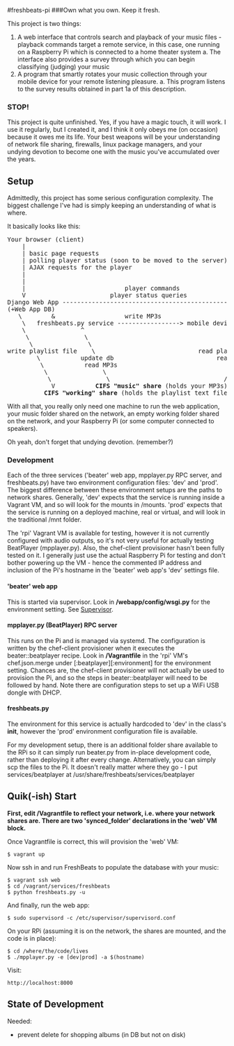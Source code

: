 #freshbeats-pi
###Own what you own. Keep it fresh.

This project is two things:

1. A web interface that controls search and playback of your music files - playback commands target a remote service, in this case, one running on a Raspberry Pi which is connected to a home theater system
	a. The interface also provides a survey through which you can begin classifying (judging) your music
2. A program that smartly rotates your music collection through your mobile device for your remote listening pleasure.
	a. This program listens to the survey results obtained in part 1a of this description.

### STOP!

This project is quite unfinished. Yes, if you have a magic touch, it will work. I use it regularly, but I created it, and I think it only obeys me (on occasion) because it owes me its life. Your best weapons will be your understanding of network file sharing, firewalls, linux package managers, and your undying devotion to become one with the music you've accumulated over the years.

## Setup

Admittedly, this project has some serious configuration complexity. The biggest challenge I've had is simply keeping an understanding of what is where.

It basically looks like this:

<pre>
Your browser (client)
	|
	| basic page requests
	| polling player status (soon to be moved to the server)
	| AJAX requests for the player			                       |o |                     | o|
	|											                   |{}| home theater system |{}|
	|											                   |{}|    |                |{}|
	|			    			player commands                            |
	V			 			player status queries                          |
Django Web App -------------------------------------------------> <b>beater.py RPC server</b> (running on the pi)  
(+Web App DB)						                                 ^
   \		&                   write MP3s 	                        /
	\	freshbeats.py service -----------------> mobile device     /
	\ 			    ^       					                  /
     \   			 \  	      				                 /
	  \		 		  \		 					                /
write playlist file	   \		                    read playlist file
		\			update db 		                     read MP3s
		 \  		 read MP3s 		                         /
		  \  			  \			                        /
		   \  			   \			                   /
		 	V	        <b>CIFS "music" share</b> (holds your MP3s)
	      <b>CIFS "working" share</b> (holds the playlist text file)
</pre>

With all that, you really only need one machine to run the web application, your music folder shared on the network, an empty working folder shared on the network, and your Raspberry Pi (or some computer connected to speakers).

Oh yeah, don't forget that undying devotion. (remember?)

### Development

Each of the three services ('beater' web app, mpplayer.py RPC server, and freshbeats.py) have two environment configuration files: 'dev' and 'prod'. The biggest difference between these environment setups are the paths to network shares. Generally, 'dev' expects that the service is running inside a Vagrant VM, and so will look for the mounts in /mounts. 'prod' expects that the service is running on a deployed machine, real or virtual, and will look in the traditional /mnt folder.

The 'rpi' Vagrant VM is available for testing, however it is not currently configured with audio outputs, so it's not very useful for actually testing BeatPlayer (mpplayer.py). Also, the chef-client provisioner hasn't been fully tested on it. I generally just use the actual Raspberry Pi for testing and don't bother powering up the VM - hence the commented IP address and inclusion of the Pi's hostname in the 'beater' web app's 'dev' settings file.

#### 'beater' web app

This is started via supervisor. Look in **/webapp/config/wsgi.py** for the environment setting. See [Supervisor](http://supervisord.org/).

#### mpplayer.py (BeatPlayer) RPC server

This runs on the Pi and is managed via systemd. The configuration is written by the chef-client provisioner when it executes the beater::beatplayer recipe. Look in **/Vagrantfile** in the 'rpi' VM's chef.json.merge under [:beatplayer][:environment] for the environment setting. Chances are, the chef-client provisioner will not actually be used to provision the Pi, and so the steps in beater::beatplayer will need to be followed by hand. Note there are configuration steps to set up a WiFi USB dongle with DHCP.

#### freshbeats.py

The environment for this service is actually hardcoded to 'dev' in the class's __init__, however the 'prod' environment configuration file is available.

For my development setup, there is an additional folder share available to the RPi so it can simply run beater.py from in-place development code, rather than deploying it after every change. Alternatively, you can simply scp the files to the Pi. It doesn't really matter where they go - I put services/beatplayer at /usr/share/freshbeats/services/beatplayer

## Quik(-ish) Start

**First, edit /Vagrantfile to reflect your network, i.e. where your network shares are. There are two 'synced_folder' declarations in the 'web' VM block.**

Once Vagrantfile is correct, this will provision the 'web' VM:

	$ vagrant up

Now ssh in and run FreshBeats to populate the database with your music:

	$ vagrant ssh web
	$ cd /vagrant/services/freshbeats
	$ python freshbeats.py -u

And finally, run the web app:

	$ sudo supervisord -c /etc/supervisor/supervisord.conf

On your RPi (assuming it is on the network, the shares are mounted, and the code is in place):

	$ cd /where/the/code/lives
	$ ./mpplayer.py -e [dev|prod] -a $(hostname)

Visit:

	http://localhost:8000

## State of Development

Needed:

* prevent delete for shopping albums (in DB but not on disk)
